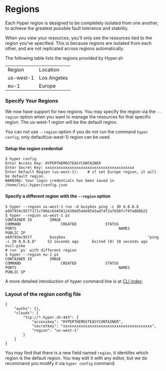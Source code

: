 # Regions

Each Hyper region is designed to be completely isolated from one another, to achieve the greatest possible fault tolerance and stability.

When you view your resources, you'll only see the resources tied to the region you've specified. This is because regions are isolated from each other, and are not replicated across regions automatically.

The following table lists the regions provided by Hyper.sh
<table class="table table-bordered table-striped table-condensed">
<tr>
<td>Region</td><td>Location</td>
</tr>
<tr>
<td>us-west-1</td><td>Los Angeles</td>
</tr>
<tr>
<td>eu-1</td><td>Europe</td>
</tr>
</table>

### Specify Your Regions
We now have support for two regions. You may specify the region via the `--region` option when you want to manage the resources for that specific region. The us-west-1 region will be the default region.

You can not use `--region` option if you do not run the command `hyper config`, only default(us-west-1) region can be used.

#### Setup the region credential
```
$ hyper config
Enter Access Key: HYPERTHEMOSTEASYCONTAINER
Enter Secret Key: xxxxxxxxxxxxxxxxxxxxxxxxxxxxxxxxxxxxxxxx
Enter Default Region (us-west-1):    # if set Europe region, it will be default region.
WARNING: Your login credentials has been saved in /home/lei/.hyper/config.json
```

#### Specify a different region with the `--region` option
```
$ hyper --region us-west-1 run -d busybox ping -c 30 8.8.8.8
e697934c9577171cf06bc6d458124306d54de9543ad74f2afb58fcf97a888b22
$ hyper --region us-west-1 ps 
CONTAINER ID        IMAGE                                       COMMAND                  CREATED             STATUS                      PORTS                                              NAMES                       PUBLIC IP
e697934c9577        busybox                                     "ping -c 30 8.8.8.8"     52 seconds ago      Exited (0) 19 seconds ago                                                      evil-pike
# run `ps` with different region
$ hyper --region eu-1 ps
CONTAINER ID        IMAGE                                       COMMAND                  CREATED             STATUS                      PORTS                                              NAMES                       PUBLIC IP
```

A more detailed introduction of hyper command line is at [CLI index](../Reference/CLI/index.md).

### Layout of the region config file
```
{
	"auths": {},
	"clouds": {
		"tcp://*.hyper.sh:443": {
			"accesskey": "HYPERTHEMOSTEASYCONTAINER",
			"secretkey": "xxxxxxxxxxxxxxxxxxxxxxxxxxxxxxxxxxxxxxxx",
			"region": "us-west-1"
		}
	}
}
```

You may find that there is a new field named `region`, it identifes which region is the default region. You may edit it with any editor, but we do recommand you modify it via `hyper config` command.
